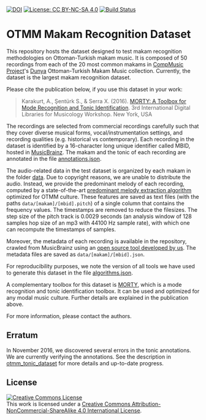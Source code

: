 [![DOI](https://zenodo.org/badge/39132186.svg)](https://zenodo.org/badge/latestdoi/39132186) [![License: CC BY-NC-SA 4.0](https://img.shields.io/badge/License-CC%20BY--NC--SA%204.0-ff69b4.svg)](http://creativecommons.org/licenses/by-nc-sa/4.0/) [![Build Status](https://travis-ci.org/MTG/otmm_makam_recognition_dataset.svg?branch=master)](https://travis-ci.org/MTG/otmm_makam_recognition_dataset)

# OTMM Makam Recognition Dataset 

This repository hosts the dataset designed to test makam recognition methodologies on Ottoman-Turkish makam music. It is composed of 50 recordings from each of the 20 most common makams in [CompMusic Project](http://compmusic.upf.edu/)'s [Dunya](http://dunya.compmusic.upf.edu/) Ottoman-Turkish Makam Music collection. Currently, the dataset is the largest makam recognition dataset.

Please cite the publication below, if you use this dataset in your work:

> Karakurt, A., Şentürk S., & Serra X. (2016).  [MORTY: A Toolbox for Mode Recognition and Tonic Identification](http://mtg.upf.edu/node/3538). 3rd International Digital Libraries for Musicology Workshop. New York, USA

The recordings are selected from commercial recordings carefully such that they cover diverse musical forms, vocal/instrumentation settings, and recording qualities (e.g. historical vs contemporary). Each recording in the dataset is identified by a 16-character long unique identifier called MBID, hosted in [MusicBrainz](http://musicbrainz.org). The makam and the tonic of each recording are annotated in the file [annotations.json](https://github.com/MTG/otmm_makam_recognition_dataset/blob/master/annotations.json).

The audio-related data in the test dataset is organized by each makam in the folder [data](https://github.com/MTG/otmm_makam_recognition_dataset/blob/master/data). Due to copyright reasons, we are unable to distribute the audio. Instead, we provide the predominant melody of each recording, computed by a state-of-the-art [predominant melody extraction algorithm](https://github.com/sertansenturk/predominantmelodymakam/commit/f8b7302bc657f90e2b10a0ffd988902935adc3d6) optimized for OTMM culture. These features are saved as text files (with the paths `data/[makam]/[mbid].pitch`) of a single column that contains the frequency values. The timestamps are removed to reduce the filesizes. The step size of the pitch track is 0.0029 seconds (an analysis window of 128 samples hop size of an mp3 with 44100 Hz sample rate), with which one can recompute the timestamps of samples. 

Moreover, the metadata of each recording is available in the repository, crawled from MusicBrainz using an [open source tool developed by us](https://github.com/sertansenturk/makammusicbrainz). The metadata files are saved as `data/[makam]/[mbid].json`.

For reproducibility purposes, we note the version of all tools we have used to generate this dataset in the file [algorithms.json](https://github.com/MTG/otmm_makam_recognition_dataset/blob/master/algorithms.json).

A complementary toolbox for this dataset is [MORTY](https://github.com/altugkarakurt/morty), which is a mode recognition and tonic identification toolbox. It can be used and optimized for any modal music culture. Further details are explained in the publication above. 

For more information, please contact the authors.

Erratum
------------
In November 2016, we discovered several errors in the tonic annotations. We are currently verifying the annotations. See the description in [otmm_tonic_dataset](https://github.com/MTG/otmm_tonic_dataset#erratum) for more details and up-to-date progress.

<a name="License"></a>License
--------------------
<a rel="license" href="http://creativecommons.org/licenses/by-nc-sa/4.0/"><img alt="Creative Commons License" style="border-width:0" src="https://i.creativecommons.org/l/by-nc-sa/4.0/88x31.png" /></a><br />This work is licensed under a <a rel="license" href="http://creativecommons.org/licenses/by-nc-sa/4.0/">Creative Commons Attribution-NonCommercial-ShareAlike 4.0 International License</a>.
